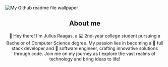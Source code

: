 ![My Github readme file wallpaper](https://github.com/Jlscsr/Readme-file-assets/blob/main/github_wp.png)

<h2 align="center">About me</h2>
<p align="center">👋 Hey there! I'm Julius Raagas, a 💻 2nd-year college student pursuing a Bachelor of Computer Science degree. My passion lies in becoming a 🚀 full stack developer and 🌟 software engineer, crafting innovative solutions through code. Join me on my journey as I explore the vast realms of technology and bring ideas to life!</p>
